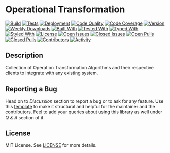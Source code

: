 # Operational Transformation

[![Build](https://github.com/Progyan1997/Operational-Transformation/actions/workflows/build.yml/badge.svg)](https://github.com/Progyan1997/Operational-Transformation/actions/workflows/build.yml)
[![Tests](https://github.com/Progyan1997/Operational-Transformation/actions/workflows/tests.yml/badge.svg)](https://github.com/Progyan1997/Operational-Transformation/actions/workflows/tests.yml)
[![Deployment](https://github.com/Progyan1997/Operational-Transformation/actions/workflows/deploy.yml/badge.svg?branch=v0.1.0)](https://github.com/Progyan1997/Operational-Transformation/actions/workflows/deploy.yml)
[![Code Quality](https://github.com/Progyan1997/Operational-Transformation/actions/workflows/quality.yml/badge.svg)](https://github.com/Progyan1997/Operational-Transformation/security/code-scanning)
[![Code Coverage](https://codecov.io/gh/Progyan1997/Operational-Transformation/branch/main/graph/badge.svg?token=R0T5YH3XX3)](https://codecov.io/gh/Progyan1997/Operational-Transformation)
[![Version](https://img.shields.io/npm/v/@operational-transformation/plaintext)](https://www.npmjs.com/package/@operational-transformation/plaintext)
[![Weekly Downloads](https://img.shields.io/npm/dw/@operational-transformation/plaintext)](https://www.npmjs.com/package/@operational-transformation/plaintext)
[![Built With](https://img.shields.io/badge/built%20with-webpack-green)](https://webpack.js.org)
[![Tested With](https://img.shields.io/badge/tested%20with-jest-yellowgreen)](https://jestjs.io)
[![Typed With](https://img.shields.io/badge/typed%20with-TypeScript-blue)](https://www.typescriptlang.org)
[![Styled With](https://img.shields.io/badge/code_style-prettier-ff69b4.svg?style=flat-square&label=styled%20with)](https://prettier.io)
[![License](https://img.shields.io/badge/license-MIT-yellow)](LICENSE)
[![Open Issues](https://img.shields.io/github/issues-raw/Progyan1997/Operational-Transformation)](https://github.com/Progyan1997/Operational-Transformation/issues)
[![Closed Issues](https://img.shields.io/github/issues-closed-raw/Progyan1997/Operational-Transformation)](https://github.com/Progyan1997/Operational-Transformation/issues?q=is%3Aissue+is%3Aclosed)
[![Open Pulls](https://img.shields.io/github/issues-pr-raw/Progyan1997/Operational-Transformation)](https://github.com/Progyan1997/Operational-Transformation/pulls)
[![Closed Pulls](https://img.shields.io/github/issues-pr-closed-raw/Progyan1997/Operational-Transformation)](https://github.com/Progyan1997/Operational-Transformation/pulls?q=is%3Apr+is%3Aclosed)
[![Contributors](https://img.shields.io/github/contributors/Progyan1997/Operational-Transformation)](https://github.com/Progyan1997/Operational-Transformation/graphs/contributors)
[![Activity](https://img.shields.io/github/last-commit/Progyan1997/Operational-Transformation?label=most%20recent%20activity)](https://github.com/Progyan1997/Operational-Transformation/pulse)

## Description

Collection of Operation Transformation Algorithms and their respective clients to integrate with any existing system.

## Reporting a Bug

Head on to *Discussion* section to report a bug or to ask for any feature. Use this [template](https://github.com/Progyan1997/Operational-Transformation/discussions/30) to make it structural and helpful for the maintainer and the contributors. Feel to add your queries about using this library as well under _Q & A_ section of it.

## License

MIT License. See [LICENSE](LICENSE) for more details.
